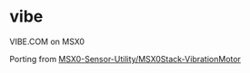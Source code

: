 # vibe
VIBE.COM on MSX0

Porting from [MSX0-Sensor-Utility/MSX0Stack-VibrationMotor](https://github.com/Ninune-wa/MSX0-Sensor-Utility/tree/main/MSX0Stack-VibrationMotor)